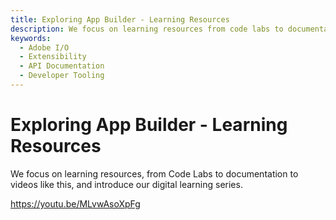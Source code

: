 ```yaml
---
title: Exploring App Builder - Learning Resources
description: We focus on learning resources from code labs to documentation to videos like this livestream and our upcoming digital learning series.   
keywords:
  - Adobe I/O
  - Extensibility
  - API Documentation
  - Developer Tooling  
---
```


# Exploring App Builder - Learning Resources

We focus on learning resources, from Code Labs to documentation to videos like this, and introduce our digital learning series.

<Media slots="video"/>

<https://youtu.be/MLvwAsoXpFg>

